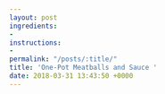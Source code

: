 ```yaml
---
layout: post
ingredients:
- 
instructions:
- 
permalink: "/posts/:title/"
title: 'One-Pot Meatballs and Sauce '
date: 2018-03-31 13:43:50 +0000
---
```

